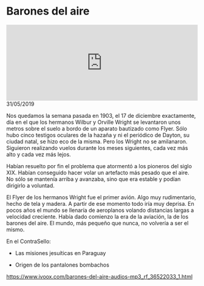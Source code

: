 # Barones del aire
<iframe id='audio_88903085' frameborder='0' allowfullscreen='' scrolling='no' height='200' style='width:100%;' src='https://www.ivoox.com/player_ej_36522033_6_1.html' loading='lazy'></iframe>31/05/2019

Nos quedamos la semana pasada en 1903, el 17 de diciembre exactamente, día en el que los hermanos Wilbur y Orville Wright se levantaron unos metros sobre el suelo a bordo de un aparato bautizado como Flyer. Sólo hubo cinco testigos oculares de la hazaña y ni el periódico de Dayton, su ciudad natal, se hizo eco de la misma. Pero los Wright no se amilanaron. Siguieron realizando vuelos durante los meses siguientes, cada vez más alto y cada vez más lejos. 

 Habían resuelto por fin el problema que atormentó a los pioneros del siglo XIX. Habían conseguido hacer volar un artefacto más pesado que el aire. No sólo se mantenía arriba y avanzaba, sino que era estable y podían dirigirlo a voluntad.  

 El Flyer de los hermanos Wright fue el primer avión. Algo muy rudimentario, hecho de tela y madera. A partir de ese momento todo iría muy deprisa. En pocos años el mundo se llenaría de aeroplanos volando distancias largas a velocidad creciente. Había dado comienzo la era de la aviación, la de los barones del aire. El mundo, más pequeño que nunca, no volvería a ser el mismo. 

 En el ContraSello:

 - Las misiones jesuíticas en Paraguay

 - Origen de los pantalones bombachos 

 

https://www.ivoox.com/barones-del-aire-audios-mp3_rf_36522033_1.html
